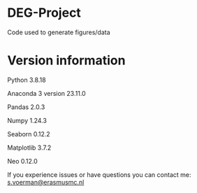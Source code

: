 # DEG-Project
Code used to generate figures/data

# Version information
Python 3.8.18 

Anaconda 3 version 23.11.0

Pandas 2.0.3

Numpy 1.24.3

Seaborn 0.12.2

Matplotlib 3.7.2

Neo 0.12.0


If you experience issues or have questions you can contact me: s.voerman@erasmusmc.nl
